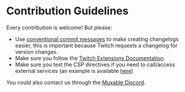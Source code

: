 # Contribution Guidelines

Every contribution is welcome! But please:

- Use [conventional commit messages](https://www.conventionalcommits.org/) to make creating changelogs easier, this is important because Twitch requests a changelog for version changes.
- Make sure you follow the [Twitch Extensions Documentation](https://dev.twitch.tv/docs/extensions).
- Make sure you test the CSP directives if you need to call/access external services (an example is available [here](https://github.com/juaoose/osm-firebase-csp))

You could also contact us through the [Muxable Discord](https://discord.gg/UKHJMQs74u).
